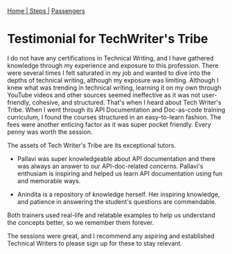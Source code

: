 <nav>
<a href="index.html"> Home   | </a>
<a href="Steps.html"> Steps  |</a>
<a href="passengers.html"> Passengers  </a>
</nav>

# Testimonial for TechWriter's Tribe

I do not have any certifications in Technical Writing, and I have gathered knowledge through my experience and exposure to this profession. There were several times I felt saturated in my job and wanted to dive into the depths of technical writing, although my exposure was limiting. 
Although I knew what was trending in technical writing, learning it on my own through YouTube videos and other sources seemed ineffective as it was not user-friendly, cohesive, and structured. That's when I heard about Tech Writer's Tribe. 
When I went through its API Documentation and Doc-as-code training curriculum, I found the courses structured in an easy-to-learn fashion. The fees were another enticing factor as it was super pocket friendly. Every penny was worth the session. 

The assets of Tech Writer's Tribe are its exceptional tutors. 

-  Pallavi was super knowledgeable about API documentation and there was always an answer to our API-doc-related concerns. 
Pallavi's enthusiam is inspiring and helped us learn API documentation using fun and memorable ways. 

-  Anindita is a repository of knowledge herself. Her inspiring knowledge, and  patience in answering the student's questions are commendable. 

Both trainers used real-life and relatable examples to help us understand the concepts better, so we remember them forever. 

The sessions were great, and I recommend any aspiring and established Technical Writers to please sign up for these to stay relevant.